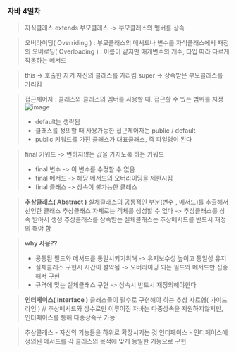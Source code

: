 ### 자바 4일차

> 자식클래스 extends 부모클래스  -> 부모클래스의 멤버를 상속

> 오버라이딩( Overriding )  :  부모클래스의 메서드나 변수를 자식클래스에서 재정의
> 오버로딩( Overloading )  :  이름이 같지만 매개변수의 개수, 타입 따라 다르게 작동하는 메서드

> this -> 호출한 자기 자신의 클래스를 가리킴
> super -> 상속받은 부모클래스를 가리킴

> 접근제어자 : 클래스와 클래스의 멤버를 사용할 때, 접근할 수 있는 범위를 지정
![image](https://github.com/lbk00/study_record/assets/99525751/5da7b7e7-91ec-42ae-9973-cb968224f3cf)
>- default는 생략됨
>- 클래스를 정의할 때 사용가능한 접근제어자는 public / default 
>- public 키워드를 가진 클래스가 대표클래스, 즉 파일명이 된다

> final 키워드 -> 변하지않는 값을 가지도록 하는 키워드
>- final 변수 -> 이 변수를 수정할 수 없음
>- final 메서드 -> 해당 메서드의 오버라이딩을 제한시킴
>- final 클래스 -> 상속이 불가능한 클래스

> **추상클래스( Abstract )**
> 실체클래스의 공통적인 부분(변수 , 메서드)를 추출해서 선언한 클래스 
> 추상클래스 자체로는 객체를 생성할 수 없다 -> 추상클래스를 상속 받아서 생성
> 추상클래스를 상속받는 실체클래스는 추상메서드를 반드시 재정의 해야 함

> **why 사용??**
>- 공통된 필드와 메서드를 통일시키기위해 -> 유지보수성 높이고 통일성 유지
>- 실체클래스 구현시 시간이 절약됨 -> 오버라이딩 되는 필드와 메서드만 집중해서 구현
>- 규격에 맞는 실체클래스 구현 -> 상속시 반드시 재정의해야한다

>**인터페이스( Interface )**
> 클래스들이 필수로 구현해야 하는 추상 자료형( 가이드라인 ) // 추상메서드와 상수로만 이루어짐
> 자바는 다중상속을 지원하지않지만, 인터페이스를 통해 다중상속구 가능

> 추상클래스 - 자신의 기능들을 하위로 확장시키는 것
> 인터페이스 - 인터페이스에 정의된 메서드를 각 클래스의 목적에 맞게 동일한 기능으로 구현






